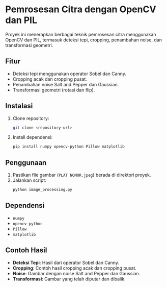 # Pemrosesan Citra dengan OpenCV dan PIL
Proyek ini menerapkan berbagai teknik pemrosesan citra menggunakan OpenCV dan PIL, termasuk deteksi tepi, cropping, penambahan noise, dan transformasi geometri.

## Fitur
- Deteksi tepi menggunakan operator Sobel dan Canny.
- Cropping acak dan cropping pusat.
- Penambahan noise Salt and Pepper dan Gaussian.
- Transformasi geometri (rotasi dan flip).

## Instalasi
1. Clone repository:
   ```bash
   git clone <repository-url>
   ```
2. Install dependensi:
   ```bash
   pip install numpy opencv-python Pillow matplotlib
   ```

## Penggunaan
1. Pastikan file gambar (`PLAT NOMOR.jpeg`) berada di direktori proyek.
2. Jalankan script:
   ```bash
   python image_processing.py
   ```

## Dependensi
- `numpy`
- `opencv-python`
- `Pillow`
- `matplotlib`

## Contoh Hasil
- **Deteksi Tepi**: Hasil dari operator Sobel dan Canny.
- **Cropping**: Contoh hasil cropping acak dan cropping pusat.
- **Noise**: Gambar dengan noise Salt and Pepper dan Gaussian.
- **Transformasi**: Gambar yang telah diputar dan dibalik.
